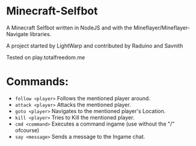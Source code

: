 # Minecraft-Selfbot
A Minecraft Selfbot written in NodeJS and with the Mineflayer/Mineflayer-Navigate libraries.

A project started by LightWarp and contributed by Raduino and Savnith

Tested on play.totalfreedom.me


# Commands:
* `follow <player>` Follows the mentioned player around.
* `attack <player>` Attacks the mentioned player.
* `goto <player>` Navigates to the mentioned player's Location.
* `kill <player>` Tries to Kill the mentioned player.
* `cmd <command>` Executes a command ingame (use without the "/" ofcourse)
* `say <message>` Sends a message to the Ingame chat.
